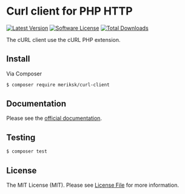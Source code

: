 # Curl client for PHP HTTP

[![Latest Version](https://img.shields.io/github/release/meriksk/curl-client.svg?style=flat-square)](https://github.com/meriksk/curl-client/releases)
[![Software License](https://img.shields.io/badge/license-MIT-brightgreen.svg?style=flat-square)](LICENSE)
[![Total Downloads](https://img.shields.io/packagist/dt/meriksk/curl-client.svg?style=flat-square)](https://packagist.org/packages/meriksk/curl-client)

The cURL client use the cURL PHP extension.


## Install

Via Composer

``` bash
$ composer require meriksk/curl-client
```

## Documentation

Please see the [official documentation](https://github.com/meriksk/curl-client).

## Testing

``` bash
$ composer test
```

## License

The MIT License (MIT). Please see [License File](LICENSE) for more information.